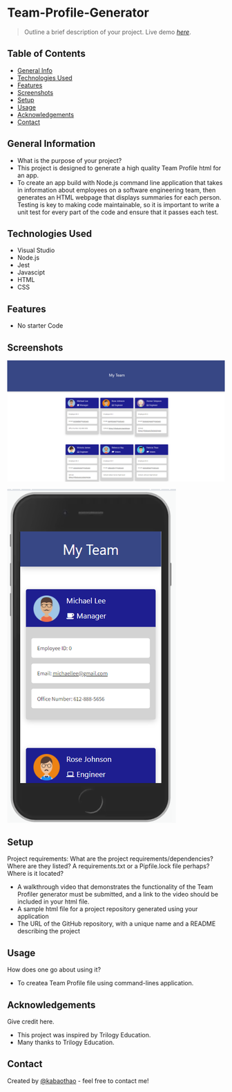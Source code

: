 # Team-Profile-Generator

> Outline a brief description of your project.
> Live demo [_here_](https://drive.google.com/file/d/1-aF4hUA0vN3JS1uQ1r3Esgg3Za_cQcbm/view). <!-- If you have the project hosted somewhere, include the link here. -->

## Table of Contents

- [General Info](#general-information)
- [Technologies Used](#technologies-used)
- [Features](#features)
- [Screenshots](#screenshots)
- [Setup](#setup)
- [Usage](#usage)
- [Acknowledgements](#acknowledgements)
- [Contact](#contact)
<!-- * [License](#license) -->

## General Information

- What is the purpose of your project?
- This project is designed to generate a high quality Team Profile html for an app.
- To create an app build with Node.js command line application that takes in information about employees on a software engineering team, then generates an HTML webpage that displays summaries for each person.  Testing is key to making code maintainable, so it is important to write a unit test for every part of the code and ensure that it passes each test.


<!-- You don't have to answer all the questions - just the ones relevant to your project. -->

## Technologies Used

- Visual Studio
- Node.js
- Jest
- Javascipt
- HTML
- CSS

## Features

- No starter Code


## Screenshots

![Example screenshot](https://github.com/kabaothao/Team-Profile-Generator/blob/main/Assets/imagehtml.PNG)

![Example screenshot](https://github.com/kabaothao/Team-Profile-Generator/blob/main/Assets/iphonehtml.PNG)


<!-- If you have screenshots you'd like to share, include them here. -->

## Setup

Project requirements:
What are the project requirements/dependencies? Where are they listed? A requirements.txt or a Pipfile.lock file perhaps? Where is it located?

- A walkthrough video that demonstrates the functionality of the Team Profiler generator must be submitted, and a link to the video should be included in your html file.
- A sample html file for a project repository generated using your application
- The URL of the GitHub repository, with a unique name and a README describing the project

## Usage

How does one go about using it?

- To createa Team Profile file using command-lines application.

## Acknowledgements

Give credit here.

- This project was inspired by Trilogy Education.
- Many thanks to Trilogy Education.

## Contact

Created by [@kabaothao](https://github.com/kabaothao) - feel free to contact me!

<!-- Optional -->
<!-- ## License -->
<!-- This project is open source and available under the [... License](). -->

<!-- You don't have to include all sections - just the one's relevant to your project -->
